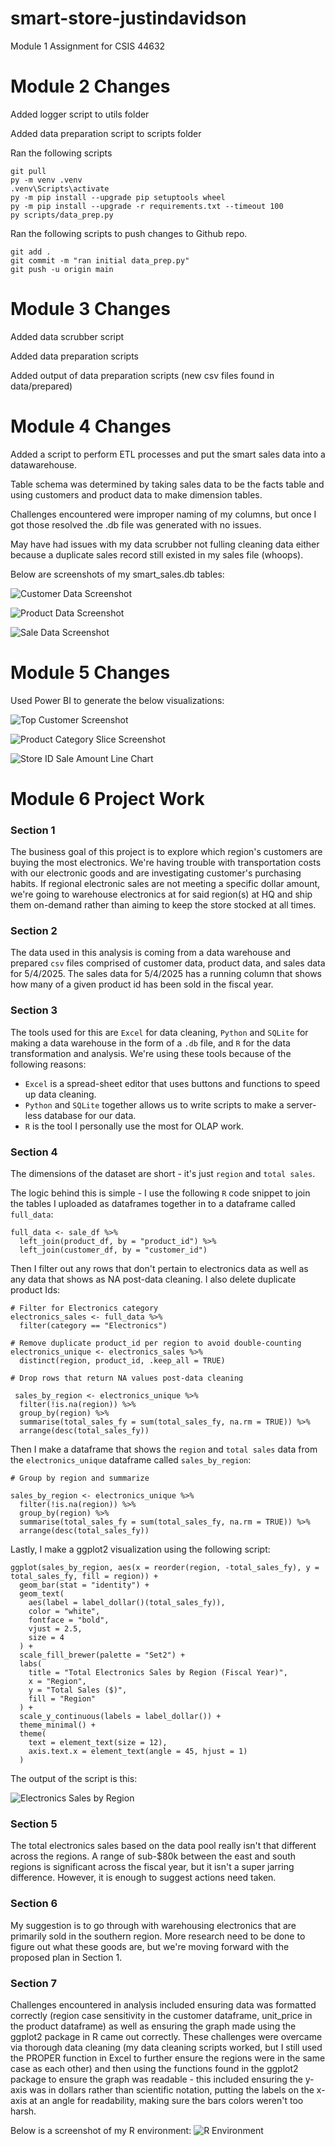 # smart-store-justindavidson
Module 1 Assignment for CSIS 44632

# Module 2 Changes
Added logger script to utils folder

Added data preparation script to scripts folder

Ran the following scripts 

```shell
git pull
py -m venv .venv
.venv\Scripts\activate
py -m pip install --upgrade pip setuptools wheel
py -m pip install --upgrade -r requirements.txt --timeout 100
py scripts/data_prep.py
```
Ran the following scripts to push changes to Github repo.

```shell
git add .
git commit -m "ran initial data_prep.py"
git push -u origin main
```
# Module 3 Changes
Added data scrubber script

Added data preparation scripts 

Added output of data preparation scripts (new csv files found in data/prepared)

# Module 4 Changes
Added a script to perform ETL processes and put the smart sales data into a datawarehouse.

Table schema was determined by taking sales data to be the facts table and using customers and product data to make dimension tables. 

Challenges encountered were improper naming of my columns, but once I got those resolved the .db file was generated with no issues. 

May have had issues with my data scrubber not fulling cleaning data either because a duplicate sales record still existed in my sales file (whoops).

Below are screenshots of my smart_sales.db tables:

![Customer Data Screenshot](/data/dw/customer%20data.JPG?raw=true)

![Product Data Screenshot](/data/dw/product%20data.JPG?raw=true)

![Sale Data Screenshot](/data/dw/sale%20data.JPG?raw=true)

# Module 5 Changes

Used Power BI to generate the below visualizations:

![Top Customer Screenshot](/data/dw/top%20customers.jpg?raw=true)

![Product Category Slice Screenshot](/data/dw/category-product%20breakdown%20slice.jpg)

![Store ID Sale Amount Line Chart](/data/dw/store%20id%20line%20chart.jpg)

# Module 6 Project Work

### Section 1
The business goal of this project is to explore which region's customers are buying the most electronics. 
We're having trouble with transportation costs with our electronic goods and are investigating customer's purchasing habits. If regional electronic sales are not meeting a specific dollar amount, we're going to warehouse electronics at for said region(s) at HQ and ship them on-demand rather than aiming to keep the store stocked at all times.

### Section 2
The data used in this analysis is coming from a data warehouse and prepared `csv` files comprised of customer data, product data, and sales data for 5/4/2025. The sales data for 5/4/2025 has a running column that shows how many of a given product id has been sold in the fiscal year.

### Section 3
The tools used for this are `Excel` for data cleaning, `Python` and `SQLite` for making a data warehouse in the form of a `.db` file, and `R` for the data transformation and analysis. We're using these tools because of the following reasons:

- `Excel` is a spread-sheet editor that uses buttons and functions to speed up data cleaning.
- `Python` and `SQLite` together allows us to write scripts to make a server-less database for our data.
- `R` is the tool I personally use the most for OLAP work.

### Section 4
The dimensions of the dataset are short - it's just `region` and `total sales`.

The logic behind this is simple - I use the following `R` code snippet to join the tables I uploaded as dataframes together in to a dataframe called `full_data`:

```
full_data <- sale_df %>%
  left_join(product_df, by = "product_id") %>%
  left_join(customer_df, by = "customer_id") 
  ```
Then I filter out any rows that don't pertain to electronics data as well as any data that shows as NA post-data cleaning. I also delete duplicate product Ids:

```
# Filter for Electronics category
electronics_sales <- full_data %>%
  filter(category == "Electronics")

# Remove duplicate product_id per region to avoid double-counting
electronics_unique <- electronics_sales %>%
  distinct(region, product_id, .keep_all = TRUE)

# Drop rows that return NA values post-data cleaning

 sales_by_region <- electronics_unique %>%
  filter(!is.na(region)) %>% 
  group_by(region) %>%
  summarise(total_sales_fy = sum(total_sales_fy, na.rm = TRUE)) %>%
  arrange(desc(total_sales_fy)) 
  ```

Then I make a dataframe that shows the `region` and `total sales` data from the `electronics_unique` dataframe called `sales_by_region`:

```
# Group by region and summarize

sales_by_region <- electronics_unique %>%
  filter(!is.na(region)) %>% 
  group_by(region) %>%
  summarise(total_sales_fy = sum(total_sales_fy, na.rm = TRUE)) %>%
  arrange(desc(total_sales_fy))
  ```

Lastly, I make a ggplot2 visualization using the following script:
```
ggplot(sales_by_region, aes(x = reorder(region, -total_sales_fy), y = total_sales_fy, fill = region)) +
  geom_bar(stat = "identity") +
  geom_text(
    aes(label = label_dollar()(total_sales_fy)),
    color = "white",
    fontface = "bold",
    vjust = 2.5,  
    size = 4
  ) +
  scale_fill_brewer(palette = "Set2") + 
  labs(
    title = "Total Electronics Sales by Region (Fiscal Year)",
    x = "Region",
    y = "Total Sales ($)",
    fill = "Region"
  ) +
  scale_y_continuous(labels = label_dollar()) +
  theme_minimal() +
  theme(
    text = element_text(size = 12),
    axis.text.x = element_text(angle = 45, hjust = 1)
  )
  ```
The output of the script is this:

![Electronics Sales by Region](/data/dw/Electronic%20Sales%20by%20Region.png)

### Section 5

The total electronics sales based on the data pool really isn't that different across the regions. A range of sub-$80k between the east and south regions is significant across the fiscal year, but it isn't a super jarring difference. However, it is enough to suggest actions need taken.

### Section 6

My suggestion is to go through with warehousing electronics that are primarily sold in the southern region. More research need to be done to figure out what these goods are, but we're moving forward with the proposed plan in Section 1.

### Section 7

Challenges encountered in analysis included ensuring data was formatted correctly (region case sensitivity in the customer dataframe, unit_price in the product dataframe) as well as ensuring the graph made using the ggplot2 package in R came out correctly. These challenges were overcame via thorough data cleaning (my data cleaning scripts worked, but I still used the PROPER function in Excel to further ensure the regions were in the same case as each other) and then using the functions found in the ggplot2 package to ensure the graph was readable - this included ensuring the y-axis was in dollars rather than scientific notation, putting the labels on the x-axis at an angle for readability, making sure the bars colors weren't too harsh.

Below is a screenshot of my R environment:
![R Environment](image.png)
